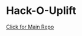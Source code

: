 # Hack-O-Uplift
<a href = "https://github.com/rkadam61001/Hack-O-Uplift" > Click for Main Repo </a>
